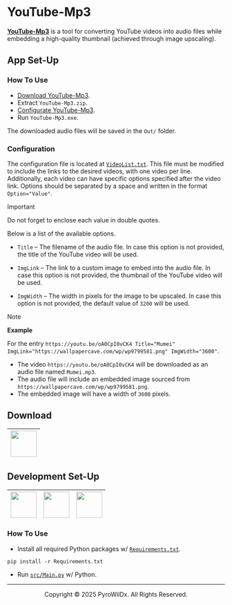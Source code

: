 # YouTube-Mp3

[**YouTube-Mp3**](https://github.com/PyroWilDx/YouTube-Mp3/) is a tool for converting YouTube videos into audio files while embedding a high-quality thumbnail (achieved through image upscaling).

## App Set-Up

### How To Use

- [Download YouTube-Mp3](#download).
- Extract `YouTube-Mp3.zip`.
- [Configurate YouTube-Mp3](#configuration).
- Run `YouTube-Mp3.exe`.

The downloaded audio files will be saved in the `Out/` folder.

### Configuration

The configuration file is located at [`VideoList.txt`](./VideoList.txt). This file must be modified to include the links to the desired videos, with one video per line. Additionally, each video can have specific options specified after the video link. Options should be separated by a space and written in the format `Option="Value"`.

> [!IMPORTANT]
> Do not forget to enclose each value in double quotes.

Below is a list of the available options.

- `Title` &ndash; The filename of the audio file. In case this option is not provided, the title of the YouTube video will be used.

- `ImgLink` &ndash; The link to a custom image to embed into the audio file. In case this option is not provided, the thumbnail of the YouTube video will be used.

- `ImgWidth` &ndash; The width in pixels for the image to be upscaled. In case this option is not provided, the default value of `3200` will be used.

> [!NOTE]
> **Example**
>
> For the entry `https://youtu.be/oA0CpI0vCK4 Title="Mumei" ImgLink="https://wallpapercave.com/wp/wp9799581.png" ImgWidth="3600"`.
> - The video `https://youtu.be/oA0CpI0vCK4` will be downloaded as an audio file named `Mumei.mp3`.
> - The audio file will include an embedded image sourced from `https://wallpapercave.com/wp/wp9799581.png`.
> - The embedded image will have a width of `3600` pixels.

## Download

<div align="center">

| [<img src="https://cdn.jsdelivr.net/gh/devicons/devicon@latest/icons/windows8/windows8-original.svg" width="60"/>](https://www.mediafire.com/file/1f6n234zxkrw4e6/YouTube-Mp3.zip/) |
|---|

</div>

## Development Set-Up

<div align="center">

| [<img src="https://cdn.jsdelivr.net/gh/devicons/devicon@latest/icons/python/python-original.svg" width="60"/>](https://www.python.org/) | [<img src="https://cdn.jsdelivr.net/gh/devicons/devicon@latest/icons/pycharm/pycharm-original.svg" width="60"/>](https://www.jetbrains.com/pycharm/) | [<img src="https://cdn.jsdelivr.net/gh/devicons/devicon@latest/icons/windows8/windows8-original.svg" width="60"/>](https://www.microsoft.com/windows/) |
|---|---|---|

</div>

### How To Use

- Install all required Python packages w/ [```Requirements.txt```](./Requirements.txt).

```
pip install -r Requirements.txt
```

- Run [```src/Main.py```](src/Main.py) w/ Python.

---

<div align="center">
  Copyright &#169; 2025 PyroWilDx. All Rights Reserved.
</div>
